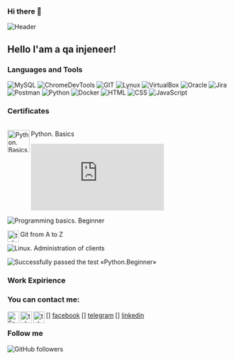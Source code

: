 ### Hi there 👋

![Header](https://github.com/Mybono/Mybono/blob/main/assets/ab5398cf5eee70433c1fe2cd7ff299e7.jpg)

## Hello I'am a qa injeneer!

### Languages and Tools
![MySQL](https://img.shields.io/badge/-MySQL-787878?style=for-the-badge&logo=mysql&logoColor=014E58)
![ChromeDevTools](https://img.shields.io/badge/-ChromeDevTools-787878?style=for-the-badge&logo=devtools&logoColor=CAC5C2)
![GIT](https://img.shields.io/badge/-GIT-787878?style=for-the-badge&logo=git&logoColor=E9394D)
![Lynux](https://img.shields.io/badge/-Lynux-787878?style=for-the-badge&logo=Lynux&logoColor=CAC5C2)
![VirtualBox](https://img.shields.io/badge/-VirtualBox-787878?style=for-the-badge&logo=VirtualBox&logoColor=FFFFFD)
![Oracle](https://img.shields.io/badge/-Oracle-787878?style=for-the-badge&logo=Oracle&logoColor=C64734)
![Jira](https://img.shields.io/badge/-Jira-787878?style=for-the-badge&logo=Jira&logoColor=0052CC)
![Postman](https://img.shields.io/badge/-Postman-787878?style=for-the-badge&logo=Postman&logoColor=FF6C37)
![Python](https://img.shields.io/badge/-Docker-787878?style=for-the-badge&logo=Docker&logoColor=519EE6)
![Docker](https://img.shields.io/badge/-Python-787878?style=for-the-badge&logo=Python&logoColor=FFD041)
![HTML](https://img.shields.io/badge/-HTML-787878?style=for-the-badge&logo=HTML&logoColor=FFD041)
![CSS](https://img.shields.io/badge/-CSS-787878?style=for-the-badge&logo=CSS&logoColor=FFD041)
![JavaScript](https://img.shields.io/badge/-JavaScript-787878?style=for-the-badge&logo=JavaScript&logoColor=000000)


### Certificates
<br>
<img align="left" alt="Python. Basics" width="50px" src="https://yt3.ggpht.com/ytc/AAUvwngqZsMoyAEwhNCxOPbo1AJ4dR5ED833yTwv1m1hbw=s900-c-k-c0x00ffffff-no-rj" />   
Python. Basics

<br>

![Interactive course on the basics of programming](https://github.com/Mybono/Mybono/blob/main/assets/2616585_1194591.en.pdf)

![Programming basics. Beginner](https://gb.ru/certificates/1194610.en)

<img align="left" alt="telegram" width="26px" src="https://yt3.ggpht.com/ytc/AAUvwngqZsMoyAEwhNCxOPbo1AJ4dR5ED833yTwv1m1hbw=s900-c-k-c0x00ffffff-no-rj" /> Git from A to Z

![Linux. Administration of clients](https://gb.ru/certificates/1253910.en)

![Successfully passed the test «Python.Beginner»](https://gb.ru/certificates/1322003.en)

[gitfromatoz]: https://github.com/Mybono/Mybono/blob/main/assets/2616585_1239617.en.pdf


### Work Expirience


### You can contact me:

[<img align="left" alt="Facebook" width="26px" src="https://image.flaticon.com/icons/png/512/733/733547.png" />] [facebook]
[<img align="left" alt="telegram" width="26px" src="https://as2.ftcdn.net/v2/jpg/01/39/21/49/1000_F_139214952_wr40rpRjdLYqMXP4x3oCPbZgMMMvRUOE.jpg" />] [telegram]
[<img align="left" alt="telegram" width="26px" src="https://image.flaticon.com/icons/png/512/145/145807.png" />] [linkedin]


### Follow me

<img alt="GitHub followers" src="https://img.shields.io/github/followers/MyBono?style=for-the-badge">

[facebook]: https://www.facebook.com/artur.benagraph/
[telegram]: https://t.me/Benagraph
[linkedin]: http://linkedin.com/def-say-hello